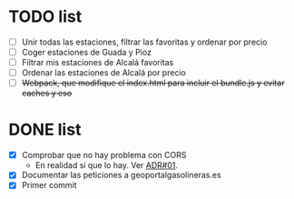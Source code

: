 # TODO list

- [ ] Unir todas las estaciones, filtrar las favoritas y ordenar por precio
- [ ] Coger estaciones de Guada y Pioz
- [ ] Filtrar mis estaciones de Alcalá favoritas
- [ ] Ordenar las estaciones de Alcalá por precio
- [ ] ~~Webpack, que modifique el index.html para incluir el bundle.js y evitar caches y eso~~

# DONE list

- [x] Comprobar que no hay problema con CORS
    - En realidad sí que lo hay. Ver [ADR#01](doc/adr-01-node-instead-of-web-app.md).
- [x] Documentar las peticiones a geoportalgasolineras.es
- [x] Primer commit
